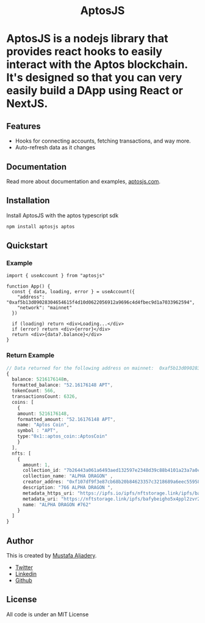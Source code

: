 <h1 align="center">AptosJS<h1>

AptosJS is a nodejs library that provides react hooks to easily interact with the Aptos blockchain. It's designed so that you can very easily build a DApp using React or NextJS.

## Features
- Hooks for connecting accounts, fetching transactions, and way more.
- Auto-refresh data as it changes

## Documentation
Read more about documentation and examples, [aptosjs.com](https://aptosjs.com).

## Installation

Install AptosJS with the aptos typescript sdk

```bash
npm install aptosjs aptos
```

## Quickstart

### Example

```tsx
import { useAccount } from "aptosjs"

function App() {
  const { data, loading, error } = useAccount({
    "address": "0xaf5b13d09028304654615f4d10d0622056912a9696c4d4fbec9d1a7033962594",
    "network": "mainnet"
  })

  if (loading) return <div>Loading...</div>
  if (error) return <div>{error}</div>
  return <div>{data?.balance}</div>
}
```

### Return Example

```ts
// Data returned for the following address on mainnet:  0xaf5b13d09028304654615f4d10d0622056912a9696c4d4fbec9d1a7033962594
{
  balance: 5216176148n,
  formatted_balance: "52.16176148 APT",
  tokenCount: 566,
  transactionsCount: 6326,
  coins: [
    {
    amount: 5216176148,
    formatted_amount: "52.16176148 APT",
    name: "Aptos Coin",
    symbol : "APT",
    type:"0x1::aptos_coin::AptosCoin" 
    }
  ],
  nfts: [
    {
      amount: 1,
      collection_id: "7b26443a061a6493aed132597e2348d39c88b4101a23a7a0c7c0677f9245376b", 
      collection_name: "ALPHA DRAGON" ,
      creator_addres: "0xf107df9f3e87cb68b20b84623357c3218689a6eec5595890582520326807a412", 
      description: "766 ALPHA DRAGON ", 
      metadata_https_uri: "https://ipfs.io/ipfs/nftstorage.link/ipfs/bafybeigho5x4ppl2zvr2eew72sei7eyqh64ckfjsgwhc5j2vdxaava5txu/762",
      metadata_uri: "https://nftstorage.link/ipfs/bafybeigho5x4ppl2zvr2eew72sei7eyqh64ckfjsgwhc5j2vdxaava5txu/762", 
      name: "ALPHA DRAGON #762"
    }
  ]
}
```

## Author
This is created by [Mustafa Aljadery](https://maxaljadery.com).

- [Twitter](https://twitter.com/maxaljadery)
- [Linkedin](https://www.linkedin.com/in/mustafaaljadery/)
- [Github](https://github.com/mustafaaljadery)

## License

All code is under an MIT License
